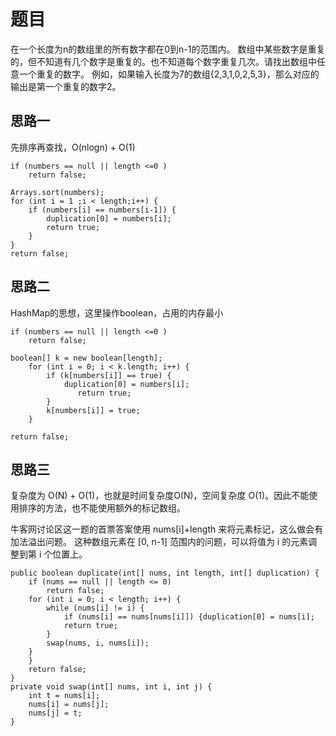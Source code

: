 # 题目
在一个长度为n的数组里的所有数字都在0到n-1的范围内。 数组中某些数字是重复的，但不知道有几个数字是重复的。也不知道每个数字重复几次。请找出数组中任意一个重复的数字。 例如，如果输入长度为7的数组{2,3,1,0,2,5,3}，那么对应的输出是第一个重复的数字2。

## 思路一

先排序再查找，O(nlogn) + O(1)


```
if (numbers == null || length <=0 )
    return false;
            
Arrays.sort(numbers);
for (int i = 1 ;i < length;i++) {
    if (numbers[i] == numbers[i-1]) {
        duplication[0] = numbers[i];
        return true;        
    }
}
return false;
```

## 思路二

HashMap的思想，这里操作boolean，占用的内存最小


```
if (numbers == null || length <=0 )
    return false;
    
boolean[] k = new boolean[length];
    for (int i = 0; i < k.length; i++) {
        if (k[numbers[i]] == true) {
            duplication[0] = numbers[i];
               return true;
        }
        k[numbers[i]] = true;
    }
        
return false;
```

## 思路三

复杂度为 O(N) + O(1)，也就是时间复杂度O(N)，空间复杂度 O(1)。因此不能使用排序的方法，也不能使用额外的标记数组。

牛客网讨论区这一题的首票答案使用 nums[i]+length 来将元素标记，这么做会有加法溢出问题。
这种数组元素在 [0, n-1] 范围内的问题，可以将值为 i 的元素调整到第 i 个位置上。


```
public boolean duplicate(int[] nums, int length, int[] duplication) {
    if (nums == null || length <= 0)
        return false;
    for (int i = 0; i < length; i++) {
        while (nums[i] != i) {
            if (nums[i] == nums[nums[i]]) {duplication[0] = nums[i];
            return true;
        } 
        swap(nums, i, nums[i]);
    }
    } 
    return false;
} 
private void swap(int[] nums, int i, int j) {
    int t = nums[i];
    nums[i] = nums[j];
    nums[j] = t;
}
```



